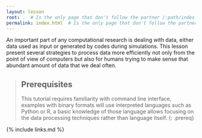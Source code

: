 ```yaml
---
layout: lesson
root: .  # Is the only page that don't follow the partner /:path/index.html
permalink: index.html  # Is the only page that don't follow the partner /:path/index.html
---
```

An important part of any computational research is dealing with data, either data used as input or
generated by codes during simulations. This lesson present several strategies to process data more efficiently
not only from the point of view of computers but also for humans trying to make sense that abundant amount 
of data that we deal often.

> ## Prerequisites
>
> This tutorial requires familiarity with command line interface, examples with binary formats will use interpreted languages such as Python or R, a basic knowledge of those language allows focusing on the data processing techniques rather than language itself.
{: .prereq}

{% include links.md %}
